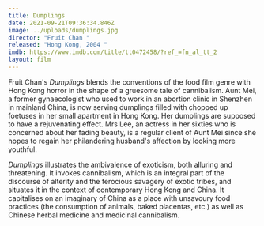 ```yaml
---
title: Dumplings
date: 2021-09-21T09:36:34.846Z
image: ../uploads/dumplings.jpg
director: "Fruit Chan "
released: "Hong Kong, 2004 "
imdb: https://www.imdb.com/title/tt0472458/?ref_=fn_al_tt_2
layout: film
---
```

Fruit Chan's *Dumplings* blends the conventions of the food film genre with Hong Kong horror in the shape of a gruesome tale of cannibalism. Aunt Mei, a former gynaecologist who used to work in an abortion clinic in Shenzhen in mainland China, is now serving dumplings filled with chopped up foetuses in her small apartment in Hong Kong. Her dumplings are supposed to have a rejuvenating effect. Mrs Lee, an actress in her sixties who is concerned about her fading beauty, is a regular client of Aunt Mei since she hopes to regain her philandering husband's affection by looking more youthful. 

*Dumplings* illustrates the ambivalence of exoticism, both alluring and threatening. It invokes cannibalism, which is an integral part of the discourse of alterity and the ferocious savagery of exotic tribes, and situates it in the context of contemporary Hong Kong and China. It capitalises on an imaginary of China as a place with unsavoury food practices (the consumption of animals, baked placentas, etc.) as well as Chinese herbal medicine and medicinal cannibalism.